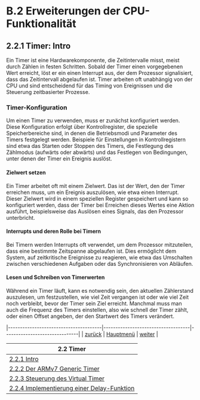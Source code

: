 # B.2 Erweiterungen der CPU-Funktionalität
## 2.2.1 Timer: Intro

Ein Timer ist eine Hardwarekomponente, die Zeitintervalle misst, meist durch Zählen in festen Schritten. Sobald der Timer einen vorgegebenen Wert erreicht, löst er ein einen Interrupt aus, der dem Prozessor signalisiert, dass das Zeitintervall abgelaufen ist. Timer arbeiten oft unabhängig von der CPU und sind entscheidend für das Timing von Ereignissen und die Steuerung zeitbasierter Prozesse. 

### Timer-Konfiguration
Um einen Timer zu verwenden, muss er zunächst konfiguriert werden. Diese Konfiguration erfolgt über Kontrollregister, die spezielle Speicherbereiche sind, in denen die Betriebsmodi und Parameter des Timers festgelegt werden. 
Beispiele für Einstellungen in Kontrollregistern sind etwa das Starten oder Stoppen des Timers, die Festlegung des Zählmodus (aufwärts oder abwärts) und das Festlegen von Bedingungen, unter denen der Timer ein Ereignis auslöst.

#### Zielwert setzen
Ein Timer arbeitet oft mit einem Zielwert. Das ist der Wert, den der Timer erreichen muss, um ein Ereignis auszulösen, wie etwa einen Interrupt. Dieser Zielwert wird in einem speziellen Register gespeichert und kann so konfiguriert werden, dass der Timer bei Erreichen dieses Wertes eine Aktion ausführt, beispielsweise das Auslösen eines Signals, das den Prozessor unterbricht.

#### Interrupts und deren Rolle bei Timern
Bei Timern werden Interrupts oft verwendet, um dem Prozessor mitzuteilen, dass eine bestimmte Zeitspanne abgelaufen ist. Dies ermöglicht dem System, auf zeitkritische Ereignisse zu reagieren, wie etwa das Umschalten zwischen verschiedenen Aufgaben oder das Synchronisieren von Abläufen.

#### Lesen und Schreiben von Timerwerten
Während ein Timer läuft, kann es notwendig sein, den aktuellen Zählerstand auszulesen, um festzustellen, wie viel Zeit vergangen ist oder wie viel Zeit noch verbleibt, bevor der Timer sein Ziel erreicht. Manchmal muss man auch die Frequenz des Timers einstellen, also wie schnell der Timer zählt, oder einen Offset angeben, der den Startwert des Timers verändert.

|---------------------------------------|------------------------------------|-------------------------------|
|   [zurück](../Coproc/Coprocessor.md)  |   [Hauptmenü](../ueberblick.md)    |   [weiter](generictimer.md)   |


|**2.2 Timer**                                              |
|-----------------------------------------------------------|
| [2.2.1 Intro](timerintro.md)                              |
| [2.2.2 Der ARMv7 Generic Timer](generictimer.md)          |
| [2.2.3 Steuerung des Virtual Timer](timerctrl.md)         |
| [2.2.4 Implementierung einer Delay-Funktion](delay.md)    |